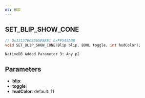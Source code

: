 ```yaml
---
ns: HUD
---
```

## SET_BLIP_SHOW_CONE

```c
// 0x13127EC3665E8EE1 0xFF545AD8
void SET_BLIP_SHOW_CONE(Blip blip, BOOL toggle, int hudColor);
```

```
NativeDB Added Parameter 3: Any p2
```

## Parameters
* **blip**: 
* **toggle**: 
* **hudColor**: default: 11

